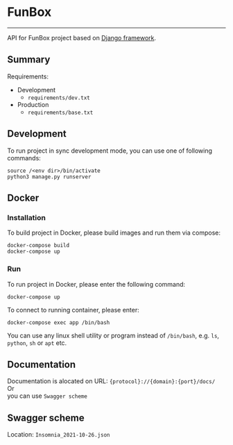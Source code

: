 # FunBox

----

API for FunBox project based on [Django framework](https://www.djangoproject.com/).

## Summary

Requirements: 
- Development
  - `requirements/dev.txt`
- Production
  - `requirements/base.txt`

## Development

To run project in sync development mode, you can use one of following commands:
```
source /<env dir>/bin/activate
python3 manage.py runserver
```

## Docker

### Installation

To build project in Docker, please build images and run them via compose:
```
docker-compose build
docker-compose up
```

### Run

To run project in Docker, please enter the following command:
```
docker-compose up
```

To connect to running container, please enter:
```
docker-compose exec app /bin/bash
```

You can use any linux shell utility or program instead of `/bin/bash`,
e.g. `ls`, `python`, `sh` or `apt` etc.


## Documentation

Documentation is alocated on URL: `{protocol}://{domain}:{port}/docs/`  
Or  
you can use `Swagger scheme`

## Swagger scheme
Location: `Insomnia_2021-10-26.json`
